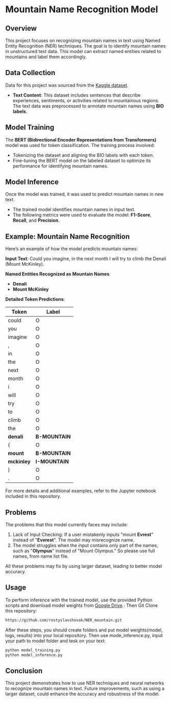 # **Mountain Name Recognition Model**

## **Overview**

This project focuses on recognizing mountain names in text using Named Entity Recognition (NER) techniques. The goal is to identify mountain names in unstructured text data. This model can extract named entities related to mountains and label them accordingly.

## **Data Collection**

Data for this project was sourced from the [Kaggle dataset](https://www.kaggle.com/datasets/geraygench/mountain-ner-dataset/code).

- **Text Content**: This dataset includes sentences that describe experiences, sentiments, or activities related to mountainous regions. The text data was preprocessed to annotate mountain names using **BIO labels**.
  
## **Model Training**

The **BERT (Bidirectional Encoder Representations from Transformers)** model was used for token classification. The training process involved:
- Tokenizing the dataset and aligning the BIO labels with each token.
- Fine-tuning the BERT model on the labeled dataset to optimize its performance for identifying mountain names.

## **Model Inference**

Once the model was trained, it was used to predict mountain names in new text.

- The trained model identifies mountain names in input text.
- The following metrics were used to evaluate the model: **F1-Score**, **Recall**, and **Precision**.

## **Example: Mountain Name Recognition**

Here’s an example of how the model predicts mountain names:

**Input Text**: Could you imagine, in the next month I will try to climb the Denali (Mount McKinley).

**Named Entities Recognized as Mountain Names**:
- **Denali**
- **Mount McKinley**

**Detailed Token Predictions**:

| Token        | Label          |
|--------------|----------------|
| could        | O              |
| you          | O              |
| imagine      | O              |
| ,            | O              |
| in           | O              |
| the          | O              |
| next         | O              |
| month        | O              |
| i            | O              |
| will         | O              |
| try          | O              |
| to           | O              |
| climb        | O              |
| the          | O              |
| **denali**   | **B-MOUNTAIN** |
| (            | O              |
| **mount**    | **B-MOUNTAIN** |
| **mckinley** | **I-MOUNTAIN** |
| )            | O              |
| .            | O              |

For more details and additional examples, refer to the Jupyter notebook included in this repository.

## **Problems**

The problems that this model currently faces may include:
  1. Lack of Input Checking: If a user mistakenly inputs "mount **Evrest**" instead of "**Everest**". The model may misrecognize name.
  2. The model struggles when the input contains only part of the names, such as "**Olympus**" instead of "Mount Olympus." So please use full names, from name list file.

All these problems may fix by using larger dataset, leading to better model accuracy.

## **Usage**

To perform inference with the trained model, use the provided Python scripts and download model weights from [Google Drive](https://drive.google.com/drive/folders/19D-1IhhmtL_Lmz29zbp_1AbGXSjpWh1J?usp=sharing).:
Then Git Clone this repository:
```bash
https://github.com/rostyslavshovak/NER_mountain.git
```
After these steps, you should create folders and put model weights(model, logs, results) into your local repository. 
Then use mode_inference.py, input your path to model folder and tesk on your text:

```bash
python model_training.py
python model_inference.py
```
## **Conclusion**
This project demonstrates how to use NER techniques and neural networks to recognize mountain names in text. Future improvements, such as using a larger dataset, could enhance the accuracy and robustness of the model.
